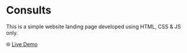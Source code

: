 # Consults

This is a simple website landing page developed using HTML, CSS & JS only.

🌐 <a href="https://svalanju.github.io/Consults/" target="_blank">Live Demo</a>
